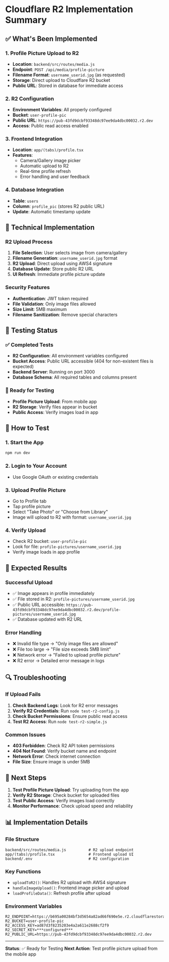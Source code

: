 # Cloudflare R2 Implementation Summary

## ✅ What's Been Implemented

### 1. **Profile Picture Upload to R2**
- **Location**: `backend/src/routes/media.js`
- **Endpoint**: `POST /api/media/profile-picture`
- **Filename Format**: `username_userid.jpg` (as requested)
- **Storage**: Direct upload to Cloudflare R2 bucket
- **Public URL**: Stored in database for immediate access

### 2. **R2 Configuration**
- **Environment Variables**: All properly configured
- **Bucket**: `user-profile-pic`
- **Public URL**: `https://pub-43fd9dcbf93348dc97ee9da4dbc00032.r2.dev`
- **Access**: Public read access enabled

### 3. **Frontend Integration**
- **Location**: `app/(tabs)/profile.tsx`
- **Features**: 
  - Camera/Gallery image picker
  - Automatic upload to R2
  - Real-time profile refresh
  - Error handling and user feedback

### 4. **Database Integration**
- **Table**: `users`
- **Column**: `profile_pic` (stores R2 public URL)
- **Update**: Automatic timestamp update

## 🔧 Technical Implementation

### R2 Upload Process
1. **File Selection**: User selects image from camera/gallery
2. **Filename Generation**: `username_userid.jpg` format
3. **R2 Upload**: Direct upload using AWS4 signature
4. **Database Update**: Store public R2 URL
5. **UI Refresh**: Immediate profile picture update

### Security Features
- **Authentication**: JWT token required
- **File Validation**: Only image files allowed
- **Size Limit**: 5MB maximum
- **Filename Sanitization**: Remove special characters

## 🧪 Testing Status

### ✅ Completed Tests
- **R2 Configuration**: All environment variables configured
- **Bucket Access**: Public URL accessible (404 for non-existent files is expected)
- **Backend Server**: Running on port 3000
- **Database Schema**: All required tables and columns present

### 🔄 Ready for Testing
- **Profile Picture Upload**: From mobile app
- **R2 Storage**: Verify files appear in bucket
- **Public Access**: Verify images load in app

## 📱 How to Test

### 1. **Start the App**
```bash
npm run dev
```

### 2. **Login to Your Account**
- Use Google OAuth or existing credentials

### 3. **Upload Profile Picture**
- Go to Profile tab
- Tap profile picture
- Select "Take Photo" or "Choose from Library"
- Image will upload to R2 with format: `username_userid.jpg`

### 4. **Verify Upload**
- Check R2 bucket: `user-profile-pic`
- Look for file: `profile-pictures/username_userid.jpg`
- Verify image loads in app profile

## 🎯 Expected Results

### Successful Upload
- ✅ Image appears in profile immediately
- ✅ File stored in R2: `profile-pictures/username_userid.jpg`
- ✅ Public URL accessible: `https://pub-43fd9dcbf93348dc97ee9da4dbc00032.r2.dev/profile-pictures/username_userid.jpg`
- ✅ Database updated with R2 URL

### Error Handling
- ❌ Invalid file type → "Only image files are allowed"
- ❌ File too large → "File size exceeds 5MB limit"
- ❌ Network error → "Failed to upload profile picture"
- ❌ R2 error → Detailed error message in logs

## 🔍 Troubleshooting

### If Upload Fails
1. **Check Backend Logs**: Look for R2 error messages
2. **Verify R2 Credentials**: Run `node test-r2-config.js`
3. **Check Bucket Permissions**: Ensure public read access
4. **Test R2 Access**: Run `node test-r2-simple.js`

### Common Issues
- **403 Forbidden**: Check R2 API token permissions
- **404 Not Found**: Verify bucket name and endpoint
- **Network Error**: Check internet connection
- **File Size**: Ensure image is under 5MB

## 🚀 Next Steps

1. **Test Profile Picture Upload**: Try uploading from the app
2. **Verify R2 Storage**: Check bucket for uploaded files
3. **Test Public Access**: Verify images load correctly
4. **Monitor Performance**: Check upload speed and reliability

## 📊 Implementation Details

### File Structure
```
backend/src/routes/media.js          # R2 upload endpoint
app/(tabs)/profile.tsx               # Frontend upload UI
backend/.env                         # R2 configuration
```

### Key Functions
- `uploadToR2()`: Handles R2 upload with AWS4 signature
- `handleImageUpload()`: Frontend image picker and upload
- `loadProfileData()`: Refresh profile after upload

### Environment Variables
```env
R2_ENDPOINT=https://b695a00284bf3d5654a82ad66f690e5e.r2.cloudflarestorage.com
R2_BUCKET=user-profile-pic
R2_ACCESS_KEY=ad87d3f8235203e4a2a611e2688cf2f9
R2_SECRET_KEY=***configured***
R2_PUBLIC_URL=https://pub-43fd9dcbf93348dc97ee9da4dbc00032.r2.dev
```

---

**Status**: ✅ Ready for Testing
**Next Action**: Test profile picture upload from the mobile app
